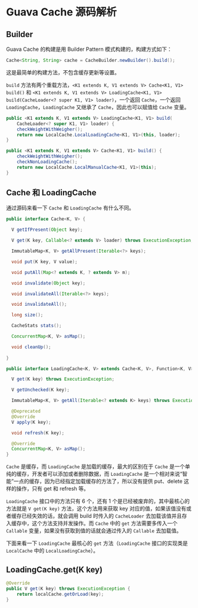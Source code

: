 # Guava Cache 源码解析
## Builder
Guava Cache 的构建是用 Builder Pattern 模式构建的，构建方式如下：
``` Java
Cache<String, String> cache = CacheBuilder.newBuilder().build();
```
这是最简单的构建方法，不包含缓存更新等设置。

`build` 方法有两个重载方法，`<K1 extends K, V1 extends V> Cache<K1, V1> build()` 和 `<K1 extends K, V1 extends V> LoadingCache<K1, V1> build(CacheLoader<? super K1, V1> loader)`，一个返回 `Cache`，一个返回 `LoadingCache`，`LoadingCache` 又继承了 `Cache`，因此也可以赋值给 `Cache` 变量。
``` Java
public <K1 extends K, V1 extends V> LoadingCache<K1, V1> build(
    CacheLoader<? super K1, V1> loader) {
    checkWeightWithWeigher();
    return new LocalCache.LocalLoadingCache<K1, V1>(this, loader);
}

public <K1 extends K, V1 extends V> Cache<K1, V1> build() {
    checkWeightWithWeigher();
    checkNonLoadingCache();
    return new LocalCache.LocalManualCache<K1, V1>(this);
}
```
## Cache 和 LoadingCache
通过源码来看一下 `Cache` 和 `LoadingCache` 有什么不同。
``` Java
public interface Cache<K, V> {

  V getIfPresent(Object key);

  V get(K key, Callable<? extends V> loader) throws ExecutionException;

  ImmutableMap<K, V> getAllPresent(Iterable<?> keys);

  void put(K key, V value);

  void putAll(Map<? extends K, ? extends V> m);

  void invalidate(Object key);

  void invalidateAll(Iterable<?> keys);

  void invalidateAll();

  long size();

  CacheStats stats();

  ConcurrentMap<K, V> asMap();

  void cleanUp();
  
}

public interface LoadingCache<K, V> extends Cache<K, V>, Function<K, V> {

  V get(K key) throws ExecutionException;

  V getUnchecked(K key);

  ImmutableMap<K, V> getAll(Iterable<? extends K> keys) throws ExecutionException;

  @Deprecated
  @Override
  V apply(K key);

  void refresh(K key);

  @Override
  ConcurrentMap<K, V> asMap();
}
```
`Cache` 是缓存，而 `LoadingCache` 是加载的缓存，最大的区别在于 `Cache` 是一个单纯的缓存，开发者可以添加或者删除数据，而 `LoadingCache` 是一个相对来说“智能”一点的缓存，因为已经指定加载缓存的方法了，所以没有提供 put、delete 这样的操作，只有 get 和 refresh 等。

`LoadingCache` 接口中的方法只有 6 个，还有 1 个是已经被废弃的，其中最核心的方法就是 `V get(K key)` 方法，这个方法用来获取 key 对应的值，如果该值没有或者缓存已经失效的话，就会调用 build 时传入的 `CacheLoader` 去加载该值并且存入缓存中，这个方法支持并发操作。而 `Cache` 中的 `get` 方法需要多传入一个 `Callable` 变量，如果没有获取到值的话就会通过传入的 `Callable` 去加载值。

下面来看一下 `LoadingCache` 最核心的 `get` 方法（`LoadingCache` 接口的实现类是 `LocalCache` 中的 `LocalLoadingCache`）。
## LoadingCache.get(K key)
``` Java
@Override
public V get(K key) throws ExecutionException {
    return localCache.getOrLoad(key);
}
```